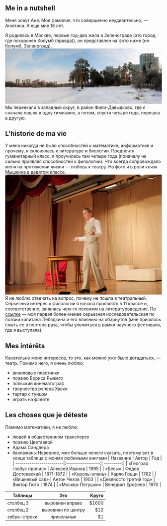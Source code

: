 ## Me in a nutshell
Меня зовут Аня. Моя фамилия, что совершенно неудивительно, — Анютина. А еще мне 18 лет.

Я родилась в Москве, первые год-два жила в Зеленограде (это город, где похоронен Колумб (правда)), он представлен на фото ниже (не Колумб, Зеленоград).
![alt-текст](https://github.com/spacemuminsh/hw1/blob/master/cVYOiiBFXYM.jpg)
Мы переехали в западный округ, в район Фили-Давыдково, где я сначала пошла в одну гимназию, а потом, спустя четыре года, перешла в другую.
## L'historie de ma vie
У меня никогда не было способностей к математике, информатике и прочему, я склонялась к литературе и биологии. Предпочтя гуманитарный класс, я проучилась там четыре года (поначалу не сильно проявляя способностей к филологии). Что всегда сопровождало меня на протяжении жизни — любовь к театру. На фото я в роли князя Мышкина в девятом классе.
![alt-текст](https://github.com/spacemuminsh/hw1/blob/master/HOmoVZRcDvo.jpg)
Я не люблю отвечать на вопрос, почему не пошла в театральный.
Серьезный интерес к филологии я начала проявлять в 11 классе и, соответственно, занялась чем-то похожим на литературоведение. [По ссылке](http://sobolev.franklang.ru/index.php/seredina-xix-veka/253-anna-anyutina-o-stikhakh-kapitana-lebyadkina) — моя первая более-менее серьезная исследовательская по поэзии капитана Лебядкина и его влиянию на обэриутов (мне пришлось сжать ее в полтора раза, чтобы уложиться в рамки научного фестиваля, где я выступала).
## Mes intérêts
Касательно моих интересов, то это, как можно уже было догадаться, — театр. Помимо него, я очень люблю:
* виниловые пластинки
* поэзию Бориса Рыжего
* польский кинематограф
* творчество рэпера Хаски
* тартар с тунцом
* играть на флейте
## Les choses que je déteste
Помимо математики, я не люблю:
* людей в общественном транспорте
* поэзию Цветаевой
* Адама Сэндлера
* баклажаны
Наверное, мне больше нечего сказать, поэтому вот в конце таблица с моими любимыми книгами
 | Название                | Автор | Год |
 | ------------------------|:-----------------:| ---------:|
 | «Географ глобус пропил» | Алексей Иванов    | 1995      |
 | «Бесы»                  | Федор Достоевский | 1871-1872 |
 | «Король-олень»          | Карло Гоцци       | 1762      |
 | «Вишневый сад»          | Антон Чехов       | 1903      |
 | «Девяносто третий год»  | Виктор Гюго       | 1874      |
| «Москва-Петушки»         | Венедикт Ерофеев  | 1970      |


| Таблицы       | Это                | Круто |
| ------------- |:------------------:| -----:|
| столбец 3     | выровнен вправо    | $1600 |
| столбец 2     | выровнен по центру |   $12 |
| зебра-строки  | прикольные         |    $1 |
